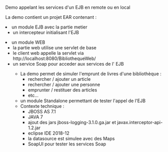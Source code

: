 <p>Demo appelant les services d'un EJB en remote ou en local
<p> La demo contient un projet EAR contenant :
<li>un module EJB avec la partie metier
	<ul>
	<li>un intercepteur initialisant l'EJB</li>
	</ul>
</li>
<li>un module WEB 
	<ul> 
		<li> la partie web utilise une servlet de base</li>
		<li> le client web appelle la servlet via http://localhost:8080/BibliothequeWeb/<urlPatterns></li>
		<li> un service Soap pour acceder aux services de l' EJB</li>
	<ul>
</li>


<p>
<li> La demo permet de simuler l'emprunt de livres d'une bibliothèque :
	<ul> 
		<li> rechercher / ajouter un article</li>
		<li> rechercher / ajouter une personne</li>
		<li> emprunter / restituer des articles</li>
		<li>etc...</li>
	</ul>
</li>

<li> un module Standalone permettant de tester l'appel de l'EJB

<li> Contexte technique :
	<ul> 
		<li> JBOSS AS 7.1</li>
		<li> JAVA 7</li>
		<li> ajout des jars jboss-logging-3.1.0.ga.jar et javax.interceptor-api-1.2.jar</li>
		<li> eclipse IDE 2018-12 </li>
		<li> la datasource est simulee avec des Maps</li>
		<li> SoapUI pour tester les services Soap</li>
	</ul>
</li>